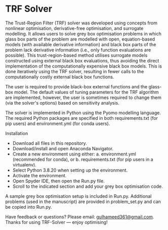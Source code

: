 # TRF Solver
The Trust-Region Filter (TRF) solver was developed using concepts from nonlinear optimisation, derivative-free optimisation, and surrogate modelling. It allows users to solve grey box optimisation problems in which glass box parts of the problem are modelled with open, equation-based models (with available derivative information) and black box parts of the problem lack derivative information (i.e., only function evaluations are possible). This trust-region-based method utilises surrogate models constructed using external black box evaluations, thus avoiding the direct implementation of the computationally expensive black box models. This is done iteratively using the TRF solver, resulting in fewer calls to the computationally costly external black box functions.

The user is required to provide black-box external functions and the glass-box model. The default values of tuning parameters for the TRF algorithm are implemented, however, the user is sometimes required to change them (via the solver's options) based on sensitivity analysis. 

The solver is implemented in Python using the Pyomo modelling language. The required Python packages are specified in both requirements.txt (for pip users) and environment.yml (for conda users).

Installation
- Download all files in this repository.
- Download/install and open Anaconda Navigator.
- Create a new environment using either:
  a. environment.yml (recommended for conda), or
  b. requirements.txt (for pip users in a virtualenv).
- Select Python 3.8.20 when setting up the environment.
- Activate the environment.
- Open Spyder IDE, then open the Run.py file.
- Scroll to the indicated section and add your grey box optimisation code.

A sample grey box optimisation setup is included in Run.py. Additional problems (used in the manuscript) are provided in problem_set.py and can be copied into Run.py.

Have feedback or questions? Please email: gulhameed361@gmail.com.
Thanks for using TRF-Solver — enjoy optimising!

